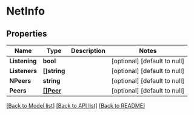 # NetInfo

## Properties
Name | Type | Description | Notes
------------ | ------------- | ------------- | -------------
**Listening** | **bool** |  | [optional] [default to null]
**Listeners** | **[]string** |  | [optional] [default to null]
**NPeers** | **string** |  | [optional] [default to null]
**Peers** | [**[]Peer**](Peer.md) |  | [optional] [default to null]

[[Back to Model list]](../README.md#documentation-for-models) [[Back to API list]](../README.md#documentation-for-api-endpoints) [[Back to README]](../README.md)

